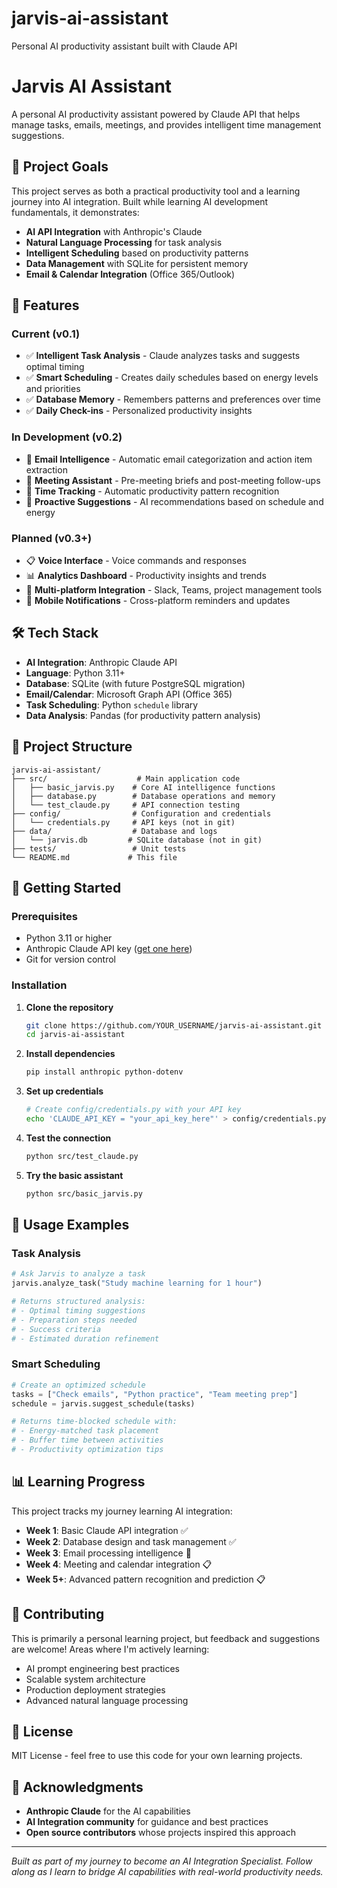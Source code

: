 # jarvis-ai-assistant
Personal AI productivity assistant built with Claude API
# Jarvis AI Assistant

A personal AI productivity assistant powered by Claude API that helps manage tasks, emails, meetings, and provides intelligent time management suggestions.

## 🎯 Project Goals

This project serves as both a practical productivity tool and a learning journey into AI integration. Built while learning AI development fundamentals, it demonstrates:

- **AI API Integration** with Anthropic's Claude
- **Natural Language Processing** for task analysis
- **Intelligent Scheduling** based on productivity patterns
- **Data Management** with SQLite for persistent memory
- **Email & Calendar Integration** (Office 365/Outlook)

## 🚀 Features

### Current (v0.1)
- ✅ **Intelligent Task Analysis** - Claude analyzes tasks and suggests optimal timing
- ✅ **Smart Scheduling** - Creates daily schedules based on energy levels and priorities  
- ✅ **Database Memory** - Remembers patterns and preferences over time
- ✅ **Daily Check-ins** - Personalized productivity insights

### In Development (v0.2)
- 🔄 **Email Intelligence** - Automatic email categorization and action item extraction
- 🔄 **Meeting Assistant** - Pre-meeting briefs and post-meeting follow-ups
- 🔄 **Time Tracking** - Automatic productivity pattern recognition
- 🔄 **Proactive Suggestions** - AI recommendations based on schedule and energy

### Planned (v0.3+)
- 📋 **Voice Interface** - Voice commands and responses
- 📊 **Analytics Dashboard** - Productivity insights and trends
- 🔗 **Multi-platform Integration** - Slack, Teams, project management tools
- 📱 **Mobile Notifications** - Cross-platform reminders and updates

## 🛠️ Tech Stack

- **AI Integration**: Anthropic Claude API
- **Language**: Python 3.11+
- **Database**: SQLite (with future PostgreSQL migration)
- **Email/Calendar**: Microsoft Graph API (Office 365)
- **Task Scheduling**: Python `schedule` library
- **Data Analysis**: Pandas (for productivity pattern analysis)

## 📁 Project Structure

```
jarvis-ai-assistant/
├── src/                    # Main application code
│   ├── basic_jarvis.py    # Core AI intelligence functions
│   ├── database.py        # Database operations and memory
│   └── test_claude.py     # API connection testing
├── config/                # Configuration and credentials
│   └── credentials.py     # API keys (not in git)
├── data/                  # Database and logs
│   └── jarvis.db         # SQLite database (not in git)
├── tests/                 # Unit tests
└── README.md             # This file
```

## 🚦 Getting Started

### Prerequisites
- Python 3.11 or higher
- Anthropic Claude API key ([get one here](https://console.anthropic.com))
- Git for version control

### Installation

1. **Clone the repository**
   ```bash
   git clone https://github.com/YOUR_USERNAME/jarvis-ai-assistant.git
   cd jarvis-ai-assistant
   ```

2. **Install dependencies**
   ```bash
   pip install anthropic python-dotenv
   ```

3. **Set up credentials**
   ```bash
   # Create config/credentials.py with your API key
   echo 'CLAUDE_API_KEY = "your_api_key_here"' > config/credentials.py
   ```

4. **Test the connection**
   ```bash
   python src/test_claude.py
   ```

5. **Try the basic assistant**
   ```bash
   python src/basic_jarvis.py
   ```

## 📖 Usage Examples

### Task Analysis
```python
# Ask Jarvis to analyze a task
jarvis.analyze_task("Study machine learning for 1 hour")

# Returns structured analysis:
# - Optimal timing suggestions
# - Preparation steps needed  
# - Success criteria
# - Estimated duration refinement
```

### Smart Scheduling
```python
# Create an optimized schedule
tasks = ["Check emails", "Python practice", "Team meeting prep"]
schedule = jarvis.suggest_schedule(tasks)

# Returns time-blocked schedule with:
# - Energy-matched task placement
# - Buffer time between activities
# - Productivity optimization tips
```

## 📊 Learning Progress

This project tracks my journey learning AI integration:

- **Week 1**: Basic Claude API integration ✅
- **Week 2**: Database design and task management ✅  
- **Week 3**: Email processing intelligence 🔄
- **Week 4**: Meeting and calendar integration 📋
- **Week 5+**: Advanced pattern recognition and prediction 📋

## 🤝 Contributing

This is primarily a personal learning project, but feedback and suggestions are welcome! Areas where I'm actively learning:

- AI prompt engineering best practices
- Scalable system architecture
- Production deployment strategies
- Advanced natural language processing

## 📄 License

MIT License - feel free to use this code for your own learning projects.

## 🙏 Acknowledgments

- **Anthropic Claude** for the AI capabilities
- **AI Integration community** for guidance and best practices
- **Open source contributors** whose projects inspired this approach

---

*Built as part of my journey to become an AI Integration Specialist. Follow along as I learn to bridge AI capabilities with real-world productivity needs.*
